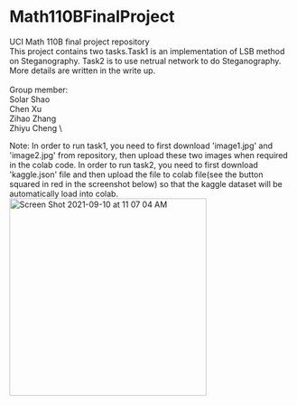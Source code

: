 # Math110BFinalProject
UCI Math 110B final project repository\
This project contains two tasks.Task1 is an implementation of LSB method on Steganography. Task2 is to use netrual network to do Steganography.
\
More details are written in the write up. \
\
Group member: \
Solar Shao \
Chen Xu \
Zihao Zhang \
Zhiyu Cheng \

Note: In order to run task1, you need to first download 'image1.jpg' and 'image2.jpg' from repository, then upload these two images when required in the colab code.
In order to run task2, you need to first download 'kaggle.json' file and then upload the file to colab file(see the button squared in red in the screenshot below) so that the kaggle dataset will be automatically load into colab. \
<img width="349" alt="Screen Shot 2021-09-10 at 11 07 04 AM" src="https://user-images.githubusercontent.com/62400474/132898197-1d8ebf69-c486-4f2e-b05d-b8454fad04d7.png">
